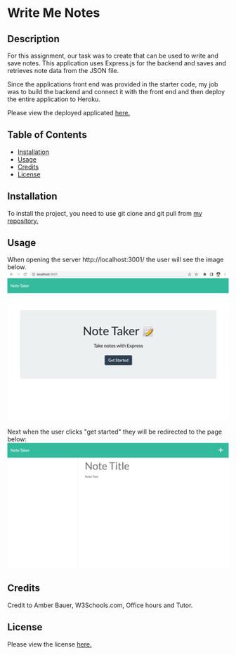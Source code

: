 # Write Me Notes

## Description 

For this assignment, our task was to create that can be used to write and save notes. This application uses Express.js for the backend and saves and retrieves note data from the JSON file.

Since the applications front end was provided in the starter code, my job was to build the backend and connect it with the front end and then deploy the entire application to Heroku.

Please view the deployed applicated <a href ="https://abauer424.github.io/write-me-notes/"> here. </a>


## Table of Contents 

* [Installation](#installation)
* [Usage](#usage)
* [Credits](#credits)
* [License](#license)


## Installation

To install the project, you need to use git clone and git pull from <a href ="https://github.com/abauer424/write-me-notes">my repository.</a> 


## Usage 

When opening the server http://localhost:3001/ the user will see the image below.
<img src="https://github.com/abauer424/write-me-notes/blob/main/Develop/public/assets/images/image1.png" alt="image of note taker"/>

Next when the user clicks "get started" they will be redirected to the page below:
<img src="https://github.com/abauer424/write-me-notes/blob/main/Develop/public/assets/images/image2.png" alt="image of place to add notes"/>


## Credits

Credit to Amber Bauer, W3Schools.com, Office hours and Tutor.


## License

Please view the license <a href="https://github.com/abauer424/write-me-notes/blob/main/LICENSE">here.</a>


